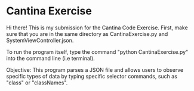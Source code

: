 # Cantina Exercise

Hi there! This is my submission for the Cantina Code Exercise. First, make sure that you are in the same directory as CantinaExercise.py and SystemViewController.json. 

To run the program itself, type the command "python CantinaExercise.py" into the command line (i.e terminal). 

Objective: This program parses a JSON file and allows users to observe specific types of data by typing specific selector commands, such as "class" or "classNames".
